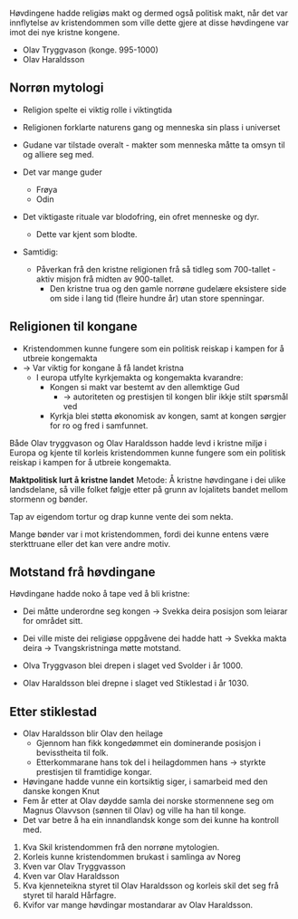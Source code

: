
Høvdingene hadde religiøs makt og dermed også politisk makt, når det var innflytelse av kristendommen som ville dette gjere at disse høvdingene var imot dei nye kristne kongene.

* Olav Tryggvason (konge. 995-1000)
* Olav Haraldsson 




## Norrøn mytologi

* Religion spelte ei viktig rolle i viktingtida
* Religionen forklarte naturens gang og menneska sin plass i universet
* Gudane var tilstade overalt - makter som menneska måtte ta omsyn til og alliere seg med.
* Det var mange guder
	* Frøya
	* Odin
* Det viktigaste rituale var blodofring, ein ofret menneske og dyr.
	* Dette var kjent som blodte.

* Samtidig:
	* Påverkan frå den kristne religionen frå så tidleg som 700-tallet - aktiv misjon frå midten av 900-tallet.
		* Den kristne trua og den gamle norrøne gudelære eksistere side om side i lang tid (fleire hundre år) utan store spenningar.




## Religionen til kongane

* Kristendommen kunne fungere som ein politisk reiskap i kampen for å utbreie kongemakta
* $\rightarrow$ Var viktig for kongane å få landet kristna
	* I europa utfylte kyrkjemakta og kongemakta kvarandre:
		* Kongen si makt var bestemt av den allemktige Gud
			* $\rightarrow$ autoriteten og prestisjen til kongen blir ikkje stilt spørsmål ved
		* Kyrkja blei støtta økonomisk av kongen, samt at kongen sørgjer for ro og fred i samfunnet.



Både Olav tryggvason og Olav Haraldsson hadde levd i kristne miljø i Europa og kjente til korleis kristendommen kunne fungere som ein politisk reiskap i kampen for å utbreie kongemakta.

**Maktpolitisk lurt å kristne landet**
Metode: Å kristne høvdingane i dei ulike landsdelane, så ville folket følgje etter på grunn av lojalitets bandet mellom stormenn og bønder.

Tap av eigendom tortur og drap kunne vente dei som nekta.

Mange bønder var i mot kristendommen, fordi dei kunne entens være sterkttruane eller det kan vere andre motiv.



## Motstand frå høvdingane

Høvdingane hadde noko å tape ved å bli kristne:
* Dei måtte underordne seg kongen $\rightarrow$ Svekka deira posisjon som leiarar for området sitt.
* Dei ville miste dei religiøse oppgåvene dei hadde hatt $\rightarrow$ Svekka makta deira
$\rightarrow$ Tvangskristninga møtte motstand.


* Olva Tryggvason blei drepen i slaget ved Svolder i år 1000.
* Olav Haraldsson blei drepne i slaget ved Stiklestad i  år 1030.




## Etter stiklestad
* Olav Haraldsson blir Olav den heilage
	* Gjennom han fikk kongedømmet ein dominerande posisjon i bevisstheita til folk.
	* Etterkommarane hans tok del i heilagdommen hans $\rightarrow$ styrkte prestisjen til framtidige kongar.
* Høvingane hadde vunne ein kortsiktig siger, i samarbeid med den danske kongen Knut
* Fem år etter at Olav døydde samla dei norske stormennene seg om Magnus Olavvson (sønnen til Olav) og ville ha han til konge.
* Det var betre å ha ein innandlandsk konge som dei kunne ha kontroll med.




1. Kva Skil kristendommen frå den norrøne mytologien.
2. Korleis kunne kristendommen brukast i samlinga av Noreg
3. Kven var Olav Tryggvasson
4. Kven var Olav Haraldsson
5. Kva kjenneteikna styret til Olav Haraldsson og korleis skil det seg frå styret til harald Hårfagre.
6. Kvifor var mange høvdingar mostandarar av Olav Haraldsson.







